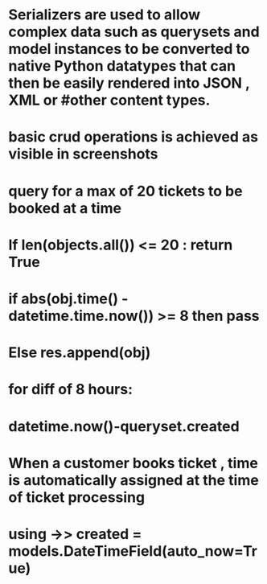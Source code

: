 
# Serializers are used to allow complex data such as querysets and model instances to be converted to native Python datatypes that can then be easily rendered into JSON , XML or #other content types.
# basic crud operations is achieved as visible in screenshots
#
#
#
#
#  query for a max of 20 tickets to be booked at a time 
# If len(objects.all()) <= 20 : return True
# if abs(obj.time() - datetime.time.now()) >= 8 then pass
#            Else res.append(obj)
#
#
#
# for diff of 8 hours:
#   datetime.now()-queryset.created
#
#
#
# When a customer books ticket , time is automatically assigned at the time of ticket processing
# using   ->>      created = models.DateTimeField(auto_now=True)
